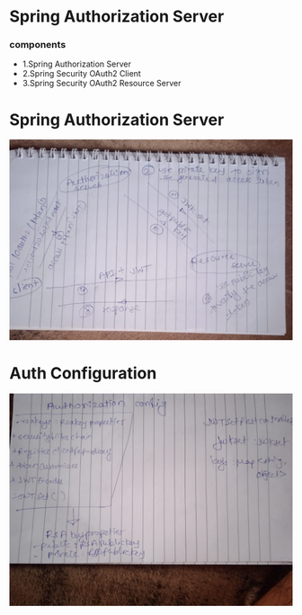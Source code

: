 # Spring Authorization Server

### components
- 1.Spring Authorization Server 
- 2.Spring Security OAuth2 Client
- 3.Spring Security OAuth2 Resource Server

# Spring Authorization Server
![auth-server-and-resource-server](auth-server-%3Eauth-resourcer.jpeg)
# Auth Configuration
![auth-cfg](authorization-cfg.jpeg)